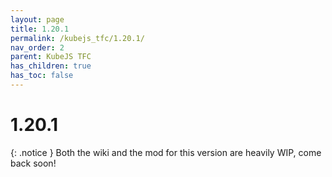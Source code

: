 ```yaml
---
layout: page
title: 1.20.1
permalink: /kubejs_tfc/1.20.1/
nav_order: 2
parent: KubeJS TFC
has_children: true
has_toc: false
---
```


# 1.20.1

{: .notice }
Both the wiki and the mod for this version are heavily WIP, come back soon!